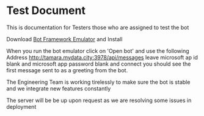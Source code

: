 # Test Document

This is documentation for Testers those who are assigned to test the bot

Download [Bot Framework Emulator](https://github.com/Microsoft/BotFramework-Emulator/releases) and Install 

When you run the bot emulator click on 'Open bot' and use the following Address http://tamara.mydata.city:3978/api/messages leave microsoft ap id blank and microsoft app password blank and connect you should see the first message sent to as a greeting from the bot.

The Engineering Team is working tirelessly to make sure the bot is stable and we integrate new features constantly

The server will be be up upon request as we are resolving some issues in deployment